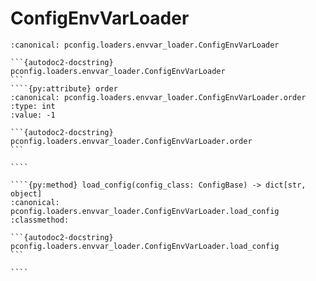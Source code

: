 # ConfigEnvVarLoader

`````{py:class} ConfigEnvVarLoader
:canonical: pconfig.loaders.envvar_loader.ConfigEnvVarLoader

```{autodoc2-docstring} pconfig.loaders.envvar_loader.ConfigEnvVarLoader
```
````{py:attribute} order
:canonical: pconfig.loaders.envvar_loader.ConfigEnvVarLoader.order
:type: int
:value: -1

```{autodoc2-docstring} pconfig.loaders.envvar_loader.ConfigEnvVarLoader.order
```

````

````{py:method} load_config(config_class: ConfigBase) -> dict[str, object]
:canonical: pconfig.loaders.envvar_loader.ConfigEnvVarLoader.load_config
:classmethod:

```{autodoc2-docstring} pconfig.loaders.envvar_loader.ConfigEnvVarLoader.load_config
```

````


`````
